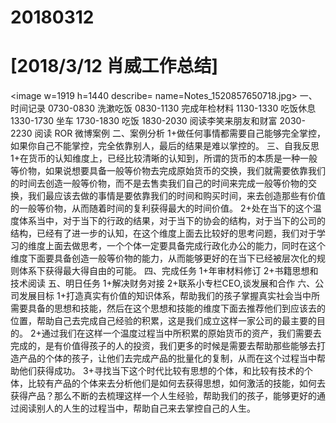 # 20180312

# [2018/3/12 肖威工作总结]
<image w=1919 h=1440 describe= name=Notes_1520857650718.jpg>
一、时间记录
0730-0830 洗漱吃饭
0830-1130 完成年检材料
1130-1330 吃饭休息
1330-1730 坐车
1730-1830 吃饭
1830-2030 阅读李笑来朋友和财富
2030-2230 阅读 ROR 微博案例
二、案例分析
1+做任何事情都需要自己能够完全掌控，如果你自己不能掌控，完全依靠别人，最后的结果是难以掌控的。
三、自我反思
1+在货币的认知维度上，已经比较清晰的认知到，所谓的货币的本质是一种一般等价物，如果说想要具备一般等价物去完成原始货币的交换，我们就需要依靠我们的时间去创造一般等价物，而不是去售卖我们自己的时间来完成一般等价物的交换，我们最应该去做的事情是要依靠我们的时间和购买时间，来去创造那些有价值的一般等价物，从而随着时间的复利获得最大的时间价值。
2+处在当下的这个温度体系当中，对于当下的行政的结果，对于当下的协会的结构，对于当下的公司的结构，已经有了进一步的认知，在这个维度上面去比较好的思考问题，我们对于学习的维度上面去做思考，一个个体一定要具备完成行政化办公的能力，同时在这个维度下面要具备创造一般等价物的能力，从而能够更好的在当下已经被层次化的规则体系下获得最大得自由的可能。
四、完成任务
1+年审材料修订
2+书籍思想和技术阅读
五、明日任务
1+解决财务对接
2+联系小专栏CEO,谈发展和合作
六、公司发展目标
1+打造真实有价值的知识体系，帮助我们的孩子掌握真实社会当中所需要具备的思想和技能，然后在这个思想和技能的维度下面去推荐他们到应该去的位置，帮助自己去完成自己经验的积累，这是我们成立这样一家公司的最主要的目的。
2+通过我们在这样一个温度过程当中所积累的原始货币的资产，我们需要去完成的，是有价值得孩子的人的投资，我们更多的时候是需要去帮助那些能够去打造产品的个体的孩子，让他们去完成产品的批量化的复制，从而在这个过程当中帮助他们获得成功。
3+寻找当下这个时代比较有思想的个体，和比较有技术的个体，比较有产品的个体来去分析他们是如何去获得思想，如何激活的技能，如何去获得产品？那么不断的去梳理这样一个人生经验，帮助我们的孩子，能够更好的通过阅读别人的人生的过程当中，帮助自己来去掌控自己的人生。
